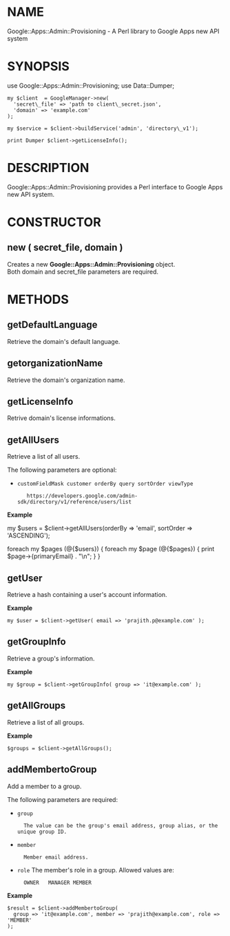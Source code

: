 # NAME

Google::Apps::Admin::Provisioning - A Perl library to Google Apps new API system

# SYNOPSIS

use Google::Apps::Admin::Provisioning;
use Data::Dumper;
```
my $client  = GoogleManager->new(
  'secret\_file' => 'path to client\_secret.json', 
  'domain' => 'example.com'
);

my $service = $client->buildService('admin', 'directory\_v1');

print Dumper $client->getLicenseInfo();
```
# DESCRIPTION

Google::Apps::Admin::Provisioning  provides a Perl interface to Google Apps
new API system.

# CONSTRUCTOR

## new ( secret\_file, domain )

Creates a new __Google::Apps::Admin::Provisioning__ object.  
Both domain and secret\_file parameters are required.

# METHODS

## getDefaultLanguage 

Retrieve the domain's default language.

## getorganizationName

Retrieve the domain's organization name. 

## getLicenseInfo

Retrive domain's license informations.

## getAllUsers

Retrieve a list of all users.

The following parameters are optional:

- `customFieldMask customer orderBy query sortOrder viewType`

         https://developers.google.com/admin-sdk/directory/v1/reference/users/list
        

__Example__

my $users = $client->getAllUsers(orderBy => 'email', sortOrder => 'ASCENDING');  

foreach my $pages (@{$users}) {
  foreach my $page (@{$pages}) {
    print $page->{primaryEmail} . "\\n";
  }
}

## getUser

Retrieve a hash containing a user's account information.

__Example__

    my $user = $client->getUser( email => 'prajith.p@example.com' );

## getGroupInfo

Retrieve a group's information.

__Example__
  

    my $group = $client->getGroupInfo( group => 'it@example.com' );
    

## getAllGroups

Retrieve a list of all groups.

__Example__

    $groups = $client->getAllGroups();

## addMembertoGroup
   

Add a member to a group.

The following parameters are required:

- `group`
  

        The value can be the group's email address, group alias, or the unique group ID. 
- `member`
   

        Member email address.
- `role`
  The member's role in a group. Allowed values are:
  

        OWNER	MANAGER MEMBER
        

__Example__

    $result = $client->addMembertoGroup(
      group => 'it@example.com', member => 'prajith@example.com', role => 'MEMBER'
    );
    
